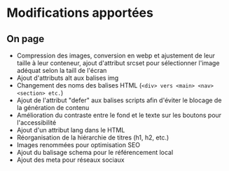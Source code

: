 # Modifications apportées

## On page

- Compression des images, conversion en webp et ajustement de leur taille à leur conteneur, ajout d'attribut srcset pour sélectionner l'image adéquat selon la taill de l'écran
- Ajout d'attributs alt aux balises img
- Changement des noms des balises HTML (```<div> vers <main> <nav> <section> etc.```) 
- Ajout de l'attribut "defer" aux balises scripts afin d'éviter le blocage de la génération de contenu
- Amélioration du contraste entre le fond et le texte sur les boutons pour l'accessibilité
- Ajout d'un attribut lang dans le HTML
- Réorganisation de la hiérarchie de titres (h1, h2, etc.)
- Images renommées pour optimisation SEO
- Ajout du balisage schema pour le référencement local
- Ajout des meta pour réseaux sociaux

